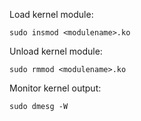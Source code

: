 Load kernel module:
```
sudo insmod <modulename>.ko
```


Unload kernel module:
```
sudo rmmod <modulename>.ko
```


Monitor kernel output:
```
sudo dmesg -W
```